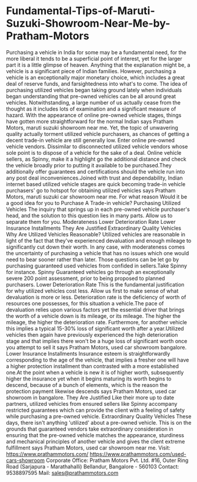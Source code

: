 # Fundamental-Tips-of-Maruti-Suzuki-Showroom-Near-Me-by-Pratham-Motors
Purchasing a vehicle in India for some may be a fundamental need, for the more liberal it tends to be a superficial point of interest, yet for the larger part it is a little glimpse of heaven. Anything that the explanation might be, a vehicle is a significant piece of Indian families. However, purchasing a vehicle is an exceptionally major monetary choice, which includes a great deal of reserve funds, and farsightedness into what's to come. The idea of purchasing utilized vehicles began taking ground lately when individuals began understanding that pre-owned vehicles can be all around great vehicles. Notwithstanding, a large number of us actually cease from the thought as it includes lots of examination and a significant measure of hazard. With the appearance of online pre-owned vehicle stages, things have gotten more straightforward for the normal Indian says Pratham Motors, maruti suzuki showroom near me.    Yet, the topic of unwavering quality actually torment utilized vehicle purchasers, as chances of getting a decent trade-in vehicle are still generally low. Enter online pre-owned vehicle vendors. Dissimilar to disconnected utilized vehicle vendors whose sole point is to dispose of a vehicle for the sake of a deal. Online vehicle sellers, as Spinny, make it a highlight go the additional distance and check the vehicle broadly prior to putting it available to be purchased.They additionally offer guarantees and certifications should the vehicle run into any post deal inconveniences.Joined with trust and dependability, Indian internet based utilized vehicle stages are quick becoming trade-in vehicle purchasers' go to hotspot for obtaining utilized vehicles says Pratham Motors, maruti suzuki car showroom near me.  For what reason Would it be a good idea for you to Purchase A Trade-in vehicle? Purchasing Utilized Vehicles The inquiry that springs up in each pre-owned vehicle purchaser's head, and the solution to this question lies in many parts. Allow us to separate them for you.  Moderateness Lower Deterioration Rate Lower Insurance Installments They Are Justified Extraordinary Quality Vehicles  Why Are Utilized Vehicles Reasonable? Utilized vehicles are reasonable in light of the fact that they've experienced devaluation and enough mileage to significantly cut down their worth. In any case, with moderateness comes the uncertainty of purchasing a vehicle that has no issues which one would need to bear sooner rather than later. Those questions can be let go by purchasing guaranteed used vehicles from confided in sellers.Take Spinny for instance. Spinny Guaranteed vehicles go through an exceptionally severe 200 point assessment, prior to being proposed to planned purchasers.    Lower Deterioration Rate This is the fundamental justification for why utilized vehicles cost less. Allow us first to make sense of what devaluation is more or less. Deterioration rate is the deficiency of worth of resources one possesses, for this situation a vehicle.The pace of devaluation relies upon various factors yet the essential driver that brings the worth of a vehicle down is its mileage, or its mileage. The higher the mileage, the higher the deterioration rate. Furthermore, for another vehicle this implies a typical 15-30% loss of significant worth after a year.Utilized vehicles then again have previously experienced the high deterioration stage and that implies there won't be a huge loss of significant worth once you attempt to sell it says Pratham Motors, used car showroom bangalore.  Lower Insurance Installments Insurance esteem is straightforwardly corresponding to the age of the vehicle, that implies a fresher one will have a higher protection installment than contrasted with a more established one.At the point when a vehicle is new it is of higher worth, subsequently higher the insurance yet when it begins maturing its worth begins to descend, because of a bunch of elements, which is the reason the protection payment likewise descends says Pratham Motors, used car showroom in bangalore. They Are Justified Like their more up to date partners, utilized vehicles from ensured sellers like Spinny accompany restricted guarantees which can provide the client with a feeling of safety while purchasing a pre-owned vehicle.  Extraordinary Quality Vehicles These days, there isn't anything 'utilized' about a pre-owned vehicle. This is on the grounds that guaranteed vendors take extraordinary consideration in ensuring that the pre-owned vehicle matches the appearance, sturdiness and mechanical principles of another vehicle and gives the client extreme fulfillment says Pratham Motors, used car showroom near me.  Visit: https://www.prathammotors.com/ https://www.prathammotors.com/used-cars-showroom Corporate Office:  Pratham Motors Pvt. Ltd. #16, Outer Ring Road (Sarjapura - Marathahalli) Bellandur, Bangalore - 560103 Contact: 9538897595 Mail: sales@prathammotors.com
